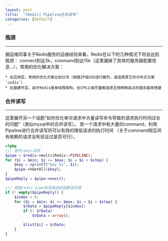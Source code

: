```yaml
---
layout: post
title:  "[Redis] Pipeline合并读写"
categories: [default]
---
```


### 瓶颈
--------------------

据运维同事关于Redis服务的运维经验来看，Redis在以下的几种情况下将会达到瓶颈：
connect到达3k，command到达15k（这里漏掉了具体的服务器配置信息...），常用的优化解决方案：

```
* 在应用层，常用的优化方案比如分流（根据IP或UID进行散列，或选择其它的分布式方案`codis`）
* 在器硬件层，由于Redis是单线程架构，在CPU上面尽量都选择主频稍微高点的服务器来搭建
```


### 合并读写
--------------------

这里展开另一个话题“如何优化单次请求中大量读写命令导致的请求执行时间过长的问题”（类似mysql中的合并读写）。
若一个请求中有大量的command，利用Pipeline进行合并读写将可以有效的降低请求的执行时间
（关于command相互间有依赖的请求没有验证过是否可行）。

```php
<?php
/// 提交redis请求
$pipe = $redis->multi(Redis::PIPELINE);
for ($i = $min; $i <= $max; $i = $i + $step) {
	$key = sprintf("key_%s", $i);
	$pipe->hGetAll($key);
}
$pipeReply = $pipe->exec();

/// 根据redis pipe返回值组装函数返回值
if (! empty($pipeReply)) {
	$index = 0;
	for ($i = $min; $i <= $max; $i = $i + $step) {
		$rData = $pipeReply[$index];
		if (! $rData)
			$rData = array();

		$list[$i] = $rData;
	}
}
```
